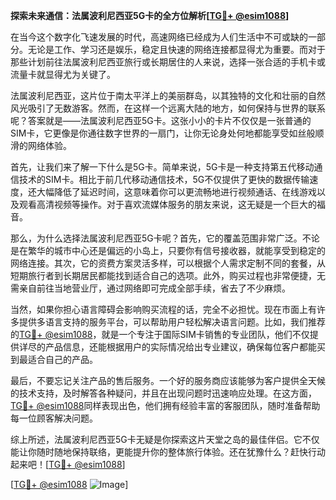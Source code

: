 **探索未来通信：法属波利尼西亚5G卡的全方位解析[[TG💪+ @esim1088](https://t.me/s/esim1088)]**

在当今这个数字化飞速发展的时代，高速网络已经成为人们生活中不可或缺的一部分。无论是工作、学习还是娱乐，稳定且快速的网络连接都显得尤为重要。而对于那些计划前往法属波利尼西亚旅行或长期居住的人来说，选择一张合适的手机卡或流量卡就显得尤为关键了。

法属波利尼西亚，这片位于南太平洋上的美丽群岛，以其独特的文化和壮丽的自然风光吸引了无数游客。然而，在这样一个远离大陆的地方，如何保持与世界的联系呢？答案就是——法属波利尼西亚5G卡。这张小小的卡片不仅仅是一张普通的SIM卡，它更像是你通往数字世界的一扇门，让你无论身处何地都能享受如丝般顺滑的网络体验。

首先，让我们来了解一下什么是5G卡。简单来说，5G卡是一种支持第五代移动通信技术的SIM卡。相比于前几代移动通信技术，5G不仅提供了更快的数据传输速度，还大幅降低了延迟时间，这意味着你可以更流畅地进行视频通话、在线游戏以及观看高清视频等操作。对于喜欢流媒体服务的朋友来说，这无疑是一个巨大的福音。

那么，为什么选择法属波利尼西亚5G卡呢？首先，它的覆盖范围非常广泛。不论是在繁华的城市中心还是偏远的小岛上，只要你有信号接收器，就能享受到稳定的网络连接。其次，它的资费方案灵活多样，可以根据个人需求定制不同的套餐，从短期旅行者到长期居民都能找到适合自己的选项。此外，购买过程也非常便捷，无需亲自前往当地营业厅，通过网络即可完成全部手续，省去了不少麻烦。

当然，如果你担心语言障碍会影响购买流程的话，完全不必担忧。现在市面上有许多提供多语言支持的服务平台，可以帮助用户轻松解决语言问题。比如，我们推荐的[TG💪+ @esim1088](https://t.me/s/esim1088)，就是一个专注于国际SIM卡销售的专业团队，他们不仅提供详尽的产品信息，还能根据用户的实际情况给出专业建议，确保每位客户都能买到最适合自己的产品。

最后，不要忘记关注产品的售后服务。一个好的服务商应该能够为客户提供全天候的技术支持，及时解答各种疑问，并且在出现问题时迅速响应处理。在这方面，[TG💪+ @esim1088](https://t.me/s/esim1088)同样表现出色，他们拥有经验丰富的客服团队，随时准备帮助每一位顾客解决问题。

综上所述，法属波利尼西亚5G卡无疑是你探索这片天堂之岛的最佳伴侣。它不仅能让你随时随地保持联络，更能提升你的整体旅行体验。还在犹豫什么？赶快行动起来吧！[[TG💪+ @esim1088](https://t.me/s/esim1088)] 

[[TG💪+ @esim1088](https://t.me/s/esim1088) ![Image](https://i.postimg.cc/4NQfJmqS/Snipaste-2025-05-13-00-14-12.png)]